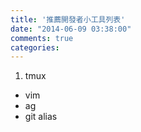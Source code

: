 ```yaml
---
title: '推薦開發者小工具列表'
date: "2014-06-09 03:38:00"
comments: true
categories: 
---
```

1. tmux
* vim
* ag
* git alias